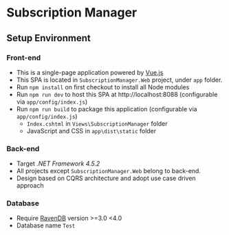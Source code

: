 # Subscription Manager
## Setup Environment
### Front-end
* This is a single-page application powered by [Vue.js](https://vuejs.org)
* This SPA is located in `SubscriptionManager.Web` project, under `app` folder.
* Run `npm install` on first checkout to install all Node modules
* Run `npm run dev` to host this SPA at http://localhost:8088 (configurable via `app/config/index.js`)
* Run `npm run build` to package this application (configurable via `app/config/index.js`)
  * `Index.cshtml` in `Views\SubscriptionManager` folder
  * JavaScript and CSS in `app\dist\static` folder
### Back-end
* Target _.NET Framework 4.5.2_
* All projects except `SubscriptionManager.Web` belong to back-end.
* Design based on CQRS architecture and adopt use case driven approach
### Database
* Require [RavenDB](https://ravendb.net) version >=3.0 <4.0
* Database name `Test`
